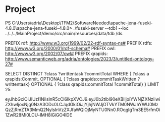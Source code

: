 # Project

PS C:\Users\adria\Desktop\TFM2\SoftwareNeeded\apache-jena-fuseki-4.8.0\apache-jena-fuseki-4.8.0> ./fuseki-server --tdb1 --loc ../../../MainProject/demo/src/main/resources/data/tdb /ds

PREFIX rdf: <http://www.w3.org/1999/02/22-rdf-syntax-ns#>
PREFIX rdfs: <http://www.w3.org/2000/01/rdf-schema#>
PREFIX owl: <http://www.w3.org/2002/07/owl#>
PREFIX qrapids: <http://www.semanticweb.org/adria/ontologies/2023/3/untitled-ontology-27#>

SELECT DISTINCT ?class ?writtentask ?commitTotal
WHERE {
?class a qrapids:Commit.
OPTIONAL { ?class qrapids:commitTaskWritten ?writtentask}
OPTIONAL { ?class qrapids:commitTotal ?commitTotal}
}
LIMIT 25

eyJhbGciOiJIUzI1NiIsInR5cCI6IkpXVCJ9.eyJ0b2tlbl90eXBlIjoiYWNjZXNzIiwiZXhwIjoxNjg0NzA3ODc0LCJqdGkiOiJjYjhjNWJjOTVkYTM0NWJhYWU0MzQzZjRmZTA3MmQ2NyIsInVzZXJfaWQiOjMyNTU0Nn0.ROqglgTm3EE5rfmOi1ZwR28Mi0LCU-lMH8lGiGO4lDE